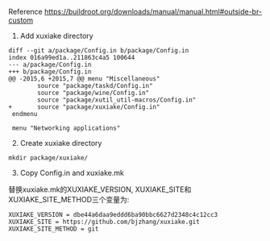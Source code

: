 
Reference <https://buildroot.org/downloads/manual/manual.html#outside-br-custom>

1. Add xuxiake directory
```
diff --git a/package/Config.in b/package/Config.in
index 016a99ed1a..211863c4a5 100644
--- a/package/Config.in
+++ b/package/Config.in
@@ -2015,6 +2015,7 @@ menu "Miscellaneous"
        source "package/taskd/Config.in"
        source "package/wine/Config.in"
        source "package/xutil_util-macros/Config.in"
+       source "package/xuxiake/Config.in"
 endmenu

 menu "Networking applications"
```

2.  Create xuxiake directory
```
mkdir package/xuxiake/
```

3.  Copy Config.in and xuxiake.mk

替换xuxiake.mk的XUXIAKE_VERSION, XUXIAKE_SITE和XUXIAKE_SITE_METHOD三个变量为:
```
XUXIAKE_VERSION = dbe44a6daa9eddd6ba90bbc6627d2348c4c12cc3
XUXIAKE_SITE = https://github.com/bjzhang/xuxiake.git
XUXIAKE_SITE_METHOD = git
```

